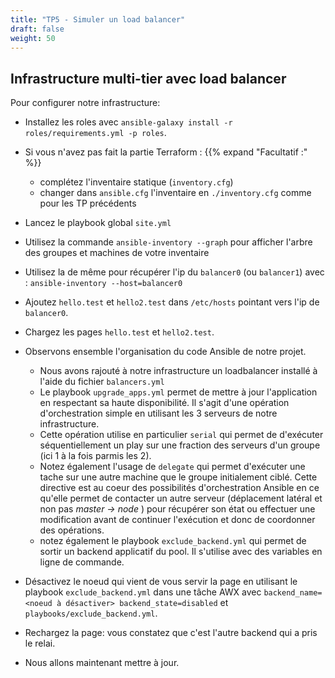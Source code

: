 ```yaml
---
title: "TP5 - Simuler un load balancer" 
draft: false
weight: 50
---
```


## Infrastructure multi-tier avec load balancer

Pour configurer notre infrastructure:

- Installez les roles avec `ansible-galaxy install -r roles/requirements.yml -p roles`.

- Si vous n'avez pas fait la partie Terraform :
{{% expand "Facultatif  :" %}}

  - complétez l'inventaire statique (`inventory.cfg`)
  - changer dans `ansible.cfg` l'inventaire en `./inventory.cfg` comme pour les TP précédents

- Lancez le playbook global `site.yml`

- Utilisez la commande `ansible-inventory --graph` pour afficher l'arbre des groupes et machines de votre inventaire
- Utilisez la de même pour récupérer l'ip du `balancer0` (ou `balancer1`) avec : `ansible-inventory --host=balancer0`
- Ajoutez `hello.test` et `hello2.test` dans `/etc/hosts` pointant vers l'ip de `balancer0`.

- Chargez les pages `hello.test` et `hello2.test`.

- Observons ensemble l'organisation du code Ansible de notre projet.
  - Nous avons rajouté à notre infrastructure un loadbalancer installé à l'aide du fichier `balancers.yml`
  - Le playbook `upgrade_apps.yml` permet de mettre à jour l'application en respectant sa haute disponibilité. Il s'agit d'une opération d'orchestration simple en utilisant les 3 serveurs de notre infrastructure.
  - Cette opération utilise en particulier `serial` qui permet de d'exécuter séquentiellement un play sur une fraction des serveurs d'un groupe (ici 1 à la fois parmis les 2).
  - Notez également l'usage de `delegate` qui permet d'exécuter une tache sur une autre machine que le groupe initialement ciblé. Cette directive est au coeur des possibilités d'orchestration Ansible en ce qu'elle permet de contacter un autre serveur (déplacement latéral et non pas *master -> node* ) pour récupérer son état ou effectuer une modification avant de continuer l'exécution et donc de coordonner des opérations.
  - notez également le playbook `exclude_backend.yml` qui permet de sortir un backend applicatif du pool. Il s'utilise avec des variables en ligne de commande.
<!-- TODO: faire des vars_prompts ? -->

- Désactivez le noeud qui vient de vous servir la page en utilisant le playbook `exclude_backend.yml` dans une tâche AWX avec `backend_name=<noeud à désactiver> backend_state=disabled` et `playbooks/exclude_backend.yml`.

- Rechargez la page: vous constatez que c'est l'autre backend qui a pris le relai.

- Nous allons maintenant mettre à jour.
